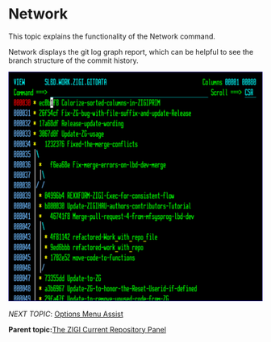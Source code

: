 # Network

This topic explains the functionality of the Network command.

Network displays the git log graph report, which can be helpful to see the branch structure of the commit history.

![](media/g_network.png)

*NEXT TOPIC*: [Options Menu Assist](r_options_menu_assist.md)

**Parent topic:**[The ZIGI Current Repository Panel](c_the_zigi_current_repository_panel.md)

